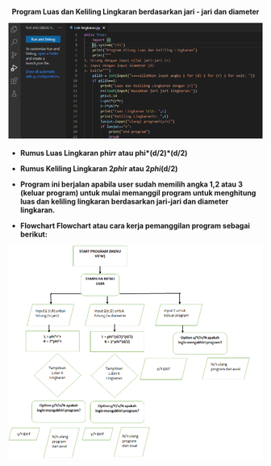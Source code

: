 <p align="center">
<b>Program Luas dan Keliling Lingkaran berdasarkan jari - jari dan diameter<b>
</p>

<p align="center">
<img src="https://github.com/ariandto/program_Luaskelilinglingkaran/blob/main/pic/sc11.png"/>
<p align="center">
</p>

- Rumus Luas Lingkaran phi*r*r atau phi*(d/2)*(d/2)
- Rumus Keliling Lingkaran 2*phi*r atau 2*phi*(d/2)

- Program ini berjalan apabila user sudah memilih angka 1,2 atau 3 (keluar program) untuk mulai memanggil program untuk menghitung luas dan keliling lingkaran berdasarkan jari-jari dan diameter lingkaran.

- <b>Flowchart<b>
Flowchart atau cara kerja pemanggilan program sebagai berikut:

<p align="center">
<img src="https://github.com/ariandto/program_Luaskelilinglingkaran/blob/main/pic/sc12.png"/>
</p>







